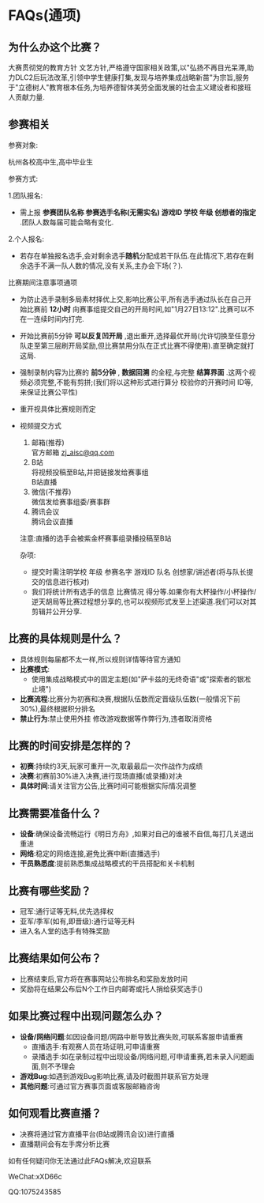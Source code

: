 # FAQs(通项)

## 为什么办这个比赛？

大赛贯彻党的教育方针  文艺方针,严格遵守国家相关政策,以"弘扬不再目光呆滞,助力DLC2后玩法改革,引领中学生健康打集,发现与培养集成战略新苗"为宗旨,服务于"立德树人"教育根本任务,为培养德智体美劳全面发展的社会主义建设者和接班人贡献力量.

## 参赛相关

参赛对象:

杭州各校高中生,高中毕业生

参赛方式:

1.团队报名:

- 需上报 **参赛团队名称  参赛选手名称(无需实名)  游戏ID  学校  年级  创想者的指定** .团队人数每届可能会略有变化.

2.个人报名:

- 若存在单独报名选手,会对剩余选手**随机**分配成若干队伍.在此情况下,若存在剩余选手不满一队人数的情况,没有关系,主办会下场(？).

 比赛期间注意事项通项

- 为防止选手录制多局素材择优上交,影响比赛公平,所有选手通过队长在自己开始比赛前 **12小时** 向赛事组提交自己的开局时间,如"1月27日13:12".比赛可以不在一连续时间内打完.
- 开始比赛前5分钟 **可以反复凹开局** ,退出重开,选择最优开局(允许切换至任意分队走至第三层刷开局奖励,但比赛禁用分队在正式比赛不得使用).直至确定就打这局.
- 强制录制内容为比赛的 **前5分钟** , **数据回溯** 的全程,与完整 **结算界面** .这两个视频必须完整,不能有剪拼;(我们将以这种形式进行算分  校验你的开赛时间  ID等,来保证比赛公平性)
- 重开视具体比赛规则而定
- 视频提交方式
    1. 邮箱(推荐)\
         官方邮箱 [zj_aisc@qq.com](mailto:zj_aisc@qq.com) 
    2. B站\
        将视频投稿至B站,并把链接发给赛事组\
        B站直播
    3. 微信(不推荐)\
        微信发给赛事组委/赛事群
    4. 腾讯会议\
        腾讯会议直播
    
    注意:直播的选手会被紫金杯赛事组录播投稿至B站
    
    杂项:
    
    - 提交时需注明学校  年级  参赛名字  游戏ID  队名  创想家/讲述者(将与队长提交的信息进行核对)
    - 我们将统计所有选手的信息  比赛情况  得分等.如果你有大杯操作/小杯操作/逆天胡局等比赛过程想分享的,也可以视频形式发至上述渠道.我们可以对其剪辑并公开分享.

## 比赛的具体规则是什么？

- 具体规则每届都不太一样,所以规则详情等待官方通知
- **比赛模式**:
    - 使用集成战略模式中的固定主题(如"萨卡兹的无终奇语"或"探索者的银凇止境")
- **比赛流程**:比赛分为初赛和决赛,根据队伍数而定晋级队伍数(一般情况下前30%),最终根据积分排名
- **禁止行为**:禁止使用外挂  修改游戏数据等作弊行为,违者取消资格

## 比赛的时间安排是怎样的？

- **初赛**:持续约3天,玩家可重开一次,取最最后一次作战作为成绩
- **决赛**:初赛前30%进入决赛,进行现场直播(或录播)对决
- **具体时间**:请关注官方公告,比赛时间可能根据实际情况调整

## 比赛需要准备什么？

- **设备**:确保设备流畅运行《明日方舟》,如果对自己的谁被不自信,每打几关退出重进
- **网络**:稳定的网络连接,避免比赛中断(直播选手)
- **干员熟悉度**:提前熟悉集成战略模式的干员搭配和关卡机制

## 比赛有哪些奖励？

- 冠军:通行证等无料,优先选择权
- 亚军/季军(如有,即晋级):通行证等无料
- 进入名人堂的选手有特殊奖励

## 比赛结果如何公布？

- 比赛结束后,官方将在赛事网站公布排名和奖励发放时间
- 奖励将在结果公布后N个工作日内邮寄或托人捎给获奖选手()

## 如果比赛过程中出现问题怎么办？

- **设备/网络问题**:如因设备问题/网路中断导致比赛失败,可联系客服申请重赛
    - 直播选手:有观赛人员在场证明,可申请重赛
    - 录播选手:如在录制过程中出现设备/网络问题,可申请重赛,若未录入问题画面,则不予理会
- **游戏Bug**:如遇到游戏Bug影响比赛,请及时截图并联系官方处理
- **其他问题**:可通过官方赛事页面或客服邮箱咨询

## 如何观看比赛直播？

- 决赛将通过官方直播平台(B站或腾讯会议)进行直播
- 直播期间会有左手席分析比赛

如有任何疑问你无法通过此FAQs解决,欢迎联系

WeChat:xXD66c

QQ:1075243585

